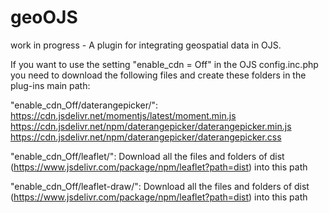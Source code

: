 # geoOJS
work in progress - A plugin for integrating geospatial data in OJS. 

If you want to use the setting "enable_cdn = Off" in the OJS config.inc.php you need to download the following files and create these folders in the plug-ins main path: 

"enable_cdn_Off/daterangepicker/": 
https://cdn.jsdelivr.net/momentjs/latest/moment.min.js
https://cdn.jsdelivr.net/npm/daterangepicker/daterangepicker.min.js
https://cdn.jsdelivr.net/npm/daterangepicker/daterangepicker.css

"enable_cdn_Off/leaflet/":
Download all the files and folders of dist (https://www.jsdelivr.com/package/npm/leaflet?path=dist) into this path

"enable_cdn_Off/leaflet-draw/":
Download all the files and folders of dist (https://www.jsdelivr.com/package/npm/leaflet?path=dist) into this path

